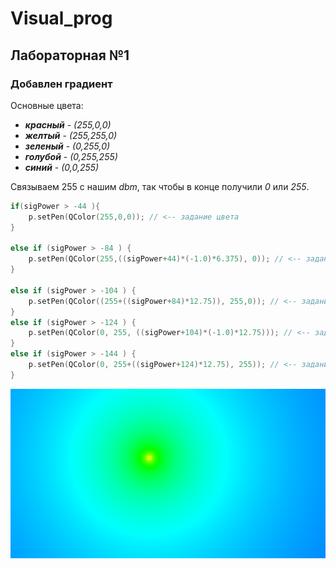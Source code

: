 # Visual_prog

## Лабораторная №1

### Добавлен градиент 

Основные цвета:
- ___красный___ - _(255,0,0)_
- ___желтый___ - _(255,255,0)_
- ___зеленый___ - _(0,255,0)_
- ___голубой___ - _(0,255,255)_
- ___синий___ - _(0,0,255)_ 

Связываем 255 с нашим *dbm*, так чтобы в конце получили *0* или *255*.

```c
if(sigPower > -44 ){
    p.setPen(QColor(255,0,0)); // <-- задание цвета
}

else if (sigPower > -84 ) {
    p.setPen(QColor(255,((sigPower+44)*(-1.0)*6.375), 0)); // <-- задание цвета
}

else if (sigPower > -104 ) {
    p.setPen(QColor((255+((sigPower+84)*12.75)), 255,0)); // <-- задание цвета
}
else if (sigPower > -124 ) {
    p.setPen(QColor(0, 255, ((sigPower+104)*(-1.0)*12.75))); // <-- задание цвета
}
else if (sigPower > -144 ) {
    p.setPen(QColor(0, 255+((sigPower+124)*12.75), 255)); // <-- задание цвета
}
```


![](https://github.com/Ivan-PIA/Visual_prog/blob/main/photo/%D0%A1%D0%BD%D0%B8%D0%BC%D0%BE%D0%BA%20%D1%8D%D0%BA%D1%80%D0%B0%D0%BD%D0%B0%20%D0%BE%D1%82%202023-10-02%2002-26-46.png)